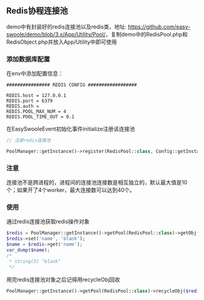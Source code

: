 ## Redis协程连接池
demo中有封装好的redis连接池以及redis类，地址: <https://github.com/easy-swoole/demo/blob/3.x/App/Utility/Pool/>，复制demo中的RedisPool.php和RedisObject.php并放入App/Utility中即可使用

### 添加数据库配置
在env中添加配置信息：
```dotenv
################ REDIS CONFIG ##################

REDIS.host = 127.0.0.1
REDIS.port = 6379
REDIS.auth =
REDIS.POOL_MAX_NUM = 4
REDIS.POOL_TIME_OUT = 0.1
```
在EasySwooleEvent初始化事件initialize注册该连接池
```php
// 注册redis连接池

PoolManager::getInstance()->register(RedisPool::class, Config::getInstance()->getConf('REDIS.POOL_MAX_NUM'));
```

### 注意
连接池不是跨进程的，进程间的连接池连接数是相互独立的，默认最大值是10个；如果开了4个worker，最大连接数可以达到40个。


### 使用

通过redis连接池获取redis操作对象

```php
$redis = PoolManager::getInstance()->getPool(RedisPool::class)->getObj(Config::getInstance()->getConf('REDIS.POOL_TIME_OUT'));
$redis->set('name', 'blank');
$name = $redis->get('name');
var_dump($name);
/*
 * string(5) "blank"
 */
```
用完redis连接池对象之后记得用recycleObj回收

```php
PoolManager::getInstance()->getPool(RedisPool::class)->recycleObj($redis);
```